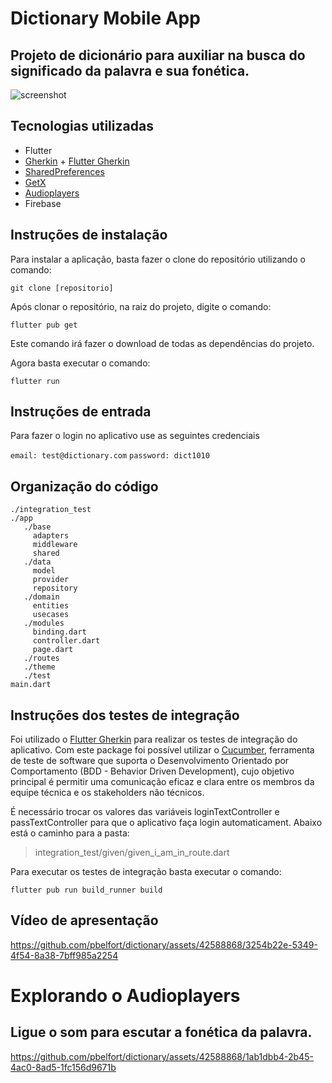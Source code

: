 # Dictionary Mobile App

## Projeto de dicionário para auxiliar na busca do significado da palavra e sua fonética.

![screenshot](https://github.com/pbelfort/dictionary/assets/42588868/ca201930-8f42-4982-aa74-45305a5491be)

## Tecnologias utilizadas

- Flutter
- [Gherkin](https://medium.com/brasilflutter/flutter-gherkin-criando-automa%C3%A7%C3%B5es-de-teste-de-uma-forma-mais-simples-43f9da4f47e5) + [Flutter Gherkin](https://pub.dev/packages/flutter_gherkin)
- [SharedPreferences](https://pub.dev/packages/shared_preferences)
- [GetX](https://pub.dev/packages/get)
- [Audioplayers](https://pub.dev/packages/audioplayers)
- Firebase

## Instruções de instalação

Para instalar a aplicação, basta fazer o clone do repositório utilizando o comando:

```git clone [repositorio]```

Após clonar o repositório, na raiz do projeto, digite o comando:

```flutter pub get```

Este comando irá fazer o download de todas as dependências do projeto.

Agora basta executar o comando:

```flutter run```

## Instruções de entrada

Para fazer o login no aplicativo use as seguintes credenciais

```email: test@dictionary.com```
```password: dict1010```

## Organização do código

```
./integration_test
./app
   ./base
	 adapters
	 middleware
	 shared
   ./data
	 model
	 provider
	 repository
   ./domain
	 entities
	 usecases
   ./modules
	 binding.dart
	 controller.dart
	 page.dart
   ./routes
   ./theme
   ./test   
main.dart
```

## Instruções dos testes de integração

Foi utilizado o [Flutter Gherkin](https://pub.dev/packages/flutter_gherkin) para realizar os testes de integração do aplicativo. Com este package foi possível utilizar o [Cucumber](https://cucumber.io/docs/cucumber/), ferramenta de teste de software que suporta o Desenvolvimento Orientado por Comportamento (BDD - Behavior Driven Development), cujo objetivo principal é permitir uma comunicação eficaz e clara entre os membros da equipe técnica e os stakeholders não técnicos.

É necessário trocar os valores das variáveis loginTextController e passTextController para que o aplicativo faça login automaticament. Abaixo está o caminho para a pasta:

> integration_test/given/given_i_am_in_route.dart

Para executar os testes de integração basta executar o comando:

```flutter pub run build_runner build```

## Vídeo de apresentação

https://github.com/pbelfort/dictionary/assets/42588868/3254b22e-5349-4f54-8a38-7bff985a2254

# Explorando o Audioplayers
## Ligue o som para escutar a fonética da palavra.

https://github.com/pbelfort/dictionary/assets/42588868/1ab1dbb4-2b45-4ac0-8ad5-1fc156d9671b
